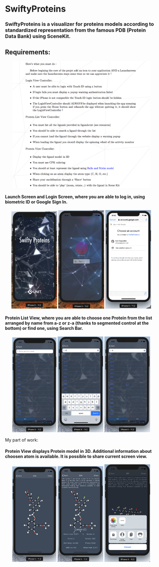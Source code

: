 # SwiftyProteins
### SwiftyProteins is a visualizer for proteins models according to standardized representation from the famous PDB (Protein Data Bank) using SceneKit.

## Requirements:
<div style="display: flex; justify-content: space-around;">
  <img src="https://github.com/iosypenk/SwiftyProteins/blob/master/Screenshots/subject.png" width="90%" />
</div>

#### Launch Screen and Login Screen, where you are able to log in, using biometric ID or Google Sign In.
<div align="center">
  <img src="https://github.com/iosypenk/SwiftyProteins/blob/master/Screenshots/101.png" width="30%" />
  <img src="https://github.com/iosypenk/SwiftyProteins/blob/master/Screenshots/102.png" width="30%" />
  <img src="https://github.com/iosypenk/SwiftyProteins/blob/master/Screenshots/1022.png" width="30%" />
</div>

#### Protein List View, where you are able to choose one Protein from the list arranged by name from a-z or z-a (thanks to segmented control at the bottom) or find one, using Search Bar. 
<div align="center">
  <img src="https://github.com/iosypenk/SwiftyProteins/blob/master/Screenshots/103.png" width="29%" />
  <img src="https://github.com/iosypenk/SwiftyProteins/blob/master/Screenshots/104.png" width="30%" />
  <img src="https://github.com/iosypenk/SwiftyProteins/blob/master/Screenshots/105.png" width="30%" />
</div>

My part of work:

#### Protein View displays Protein model in 3D. Additional information about choosen atom is available. It is possible to share current screen view. 

<div align="center">
  <img src="https://github.com/iosypenk/SwiftyProteins/blob/master/Screenshots/106.png" width="29%" />
  <img src="https://github.com/iosypenk/SwiftyProteins/blob/master/Screenshots/107.png" width="30%" /> 
  <img src="https://github.com/iosypenk/SwiftyProteins/blob/master/Screenshots/108.png" width="30%" /> 
</div>
